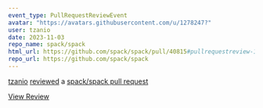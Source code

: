 ```yaml
---
event_type: PullRequestReviewEvent
avatar: "https://avatars.githubusercontent.com/u/1278247?"
user: tzanio
date: 2023-11-03
repo_name: spack/spack
html_url: https://github.com/spack/spack/pull/40815#pullrequestreview-1711465642
repo_url: https://github.com/spack/spack
---
```


<a href='https://github.com/tzanio' target='_blank'>tzanio</a> <a href='https://github.com/spack/spack/pull/40815#pullrequestreview-1711465642' target='_blank'>reviewed</a> a <a href='https://github.com/spack/spack/pull/40815' target='_blank'>spack/spack pull request</a>

<small></small>

<a href='https://github.com/spack/spack/pull/40815#pullrequestreview-1711465642' target='_blank'>View Review</a>